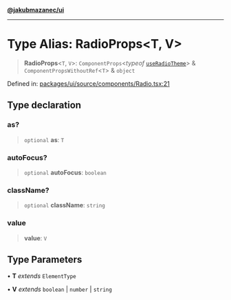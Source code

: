 [**@jakubmazanec/ui**](../README.md)

---

# Type Alias: RadioProps\<T, V\>

> **RadioProps**\<`T`, `V`\>: `ComponentProps`\<_typeof_
> [`useRadioTheme`](../functions/useRadioTheme.md)\> & `ComponentPropsWithoutRef`\<`T`\> & `object`

Defined in:
[packages/ui/source/components/Radio.tsx:21](https://github.com/jakubmazanec/tools/blob/66e975ab265618dba82f8e4c56654145b7ba4db7/packages/ui/source/components/Radio.tsx#L21)

## Type declaration

### as?

> `optional` **as**: `T`

### autoFocus?

> `optional` **autoFocus**: `boolean`

### className?

> `optional` **className**: `string`

### value

> **value**: `V`

## Type Parameters

• **T** _extends_ `ElementType`

• **V** _extends_ `boolean` \| `number` \| `string`
